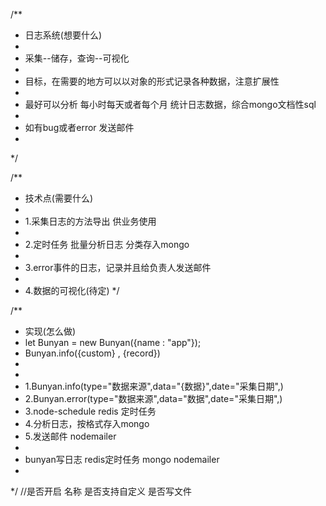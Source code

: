 
/**
 * 日志系统(想要什么)
 * 
 * 采集--储存，查询--可视化
 * 
 * 目标，在需要的地方可以以对象的形式记录各种数据，注意扩展性
 * 
 * 最好可以分析 每小时每天或者每个月 统计日志数据，综合mongo文档性sql
 * 
 * 如有bug或者error 发送邮件
 * 
 */

/**
 * 技术点(需要什么)
 * 
 * 1.采集日志的方法导出 供业务使用
 * 
 * 2.定时任务 批量分析日志 分类存入mongo
 * 
 * 3.error事件的日志，记录并且给负责人发送邮件
 * 
 * 4.数据的可视化(待定)
 */

/**
 * 实现(怎么做)
 * let Bunyan = new Bunyan({name : "app"});
 * Bunyan.info({custom} , {record})
 * 
 * 
 * 1.Bunyan.info(type="数据来源",data="{数据}",date="采集日期",) 
 * 2.Bunyan.error(type="数据来源",data="数据",date="采集日期",)
 * 3.node-schedule redis 定时任务 
 * 4.分析日志，按格式存入mongo
 * 5.发送邮件 nodemailer
 * 
 * bunyan写日志 redis定时任务 mongo nodemailer
 * 
 */
//是否开启 名称 是否支持自定义 是否写文件

